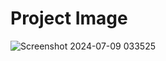 # Project Image

![Screenshot 2024-07-09 033525](https://github.com/KainatIftikhar-dev/To-Do-List/assets/175060968/6584dd35-9e96-47d7-8414-5e040e30d8e4)
